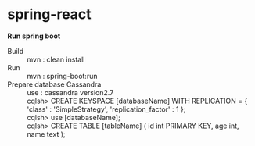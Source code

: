# spring-react

**Run spring boot**
<dl>
<dt>Build</dt>
<dd>mvn : clean install</dd>
<dt>Run</dt>
<dd>mvn : spring-boot:run </dd>
<dt>Prepare database Cassandra</dt>
<dd> use : cassandra version2.7 </dd>
<dd> cqlsh> CREATE KEYSPACE [databaseName] WITH REPLICATION = { 'class' : 'SimpleStrategy', 'replication_factor' : 1 };
<dd> cqlsh> use [databaseName];
<dd> cqlsh> CREATE TABLE [tableName] (
  id int PRIMARY KEY,
  age int,
  name text
);</dd>
</dl>
